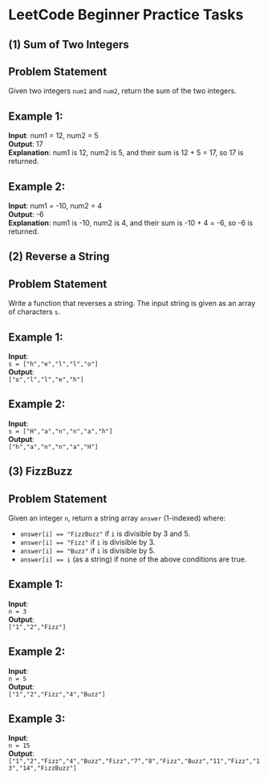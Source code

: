 
# LeetCode Beginner Practice Tasks

## (1) Sum of Two Integers

## Problem Statement

Given two integers `num1` and `num2`, return the sum of the two integers.

## Example 1:
**Input**: num1 = 12, num2 = 5  
**Output**: 17  
**Explanation**: num1 is 12, num2 is 5, and their sum is 12 + 5 = 17, so 17 is returned.

## Example 2:
**Input**: num1 = -10, num2 = 4  
**Output**: -6  
**Explanation**: num1 is -10, num2 is 4, and their sum is -10 + 4 = -6, so -6 is returned.



## (2) Reverse a String

## Problem Statement

Write a function that reverses a string. The input string is given as an array of characters `s`.  

## Example 1:
**Input**:  
`s = ["h","e","l","l","o"]`  
**Output**:  
`["o","l","l","e","h"]`  

## Example 2:
**Input**:  
`s = ["H","a","n","n","a","h"]`  
**Output**:  
`["h","a","n","n","a","H"]` 

## (3) FizzBuzz

## Problem Statement

Given an integer `n`, return a string array `answer` (1-indexed) where:

- `answer[i] == "FizzBuzz"` if `i` is divisible by 3 and 5.
- `answer[i] == "Fizz"` if `i` is divisible by 3.
- `answer[i] == "Buzz"` if `i` is divisible by 5.
- `answer[i] == i` (as a string) if none of the above conditions are true.

## Example 1:
**Input**:  
`n = 3`  
**Output**:  
`["1","2","Fizz"]`

## Example 2:
**Input**:  
`n = 5`  
**Output**:  
`["1","2","Fizz","4","Buzz"]`

## Example 3:
**Input**:  
`n = 15`  
**Output**:  
`["1","2","Fizz","4","Buzz","Fizz","7","8","Fizz","Buzz","11","Fizz","13","14","FizzBuzz"]`

